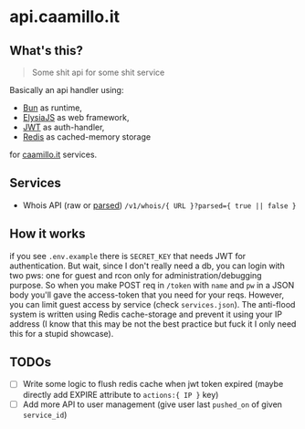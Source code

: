 # api.caamillo.it

## What's this?

> Some shit api for some shit service

Basically an api handler using:
- [Bun](https://bun.sh/) as runtime,
- [ElysiaJS](https://elysiajs.com/) as web framework,
- [JWT](https://jwt.io/) as auth-handler,
- [Redis](https://redis.io/) as cached-memory storage 

for [caamillo.it](https://caamillo.it) services.

## Services

- Whois API (raw or [parsed](https://github.com/caamillo/bun-whois-parser)) `/v1/whois/{ URL }?parsed={ true || false }`
  
## How it works
if you see `.env.example` there is `SECRET_KEY` that needs JWT for authentication. But wait, since I don't really need a db, you can login with two pws: one for guest and rcon only for administration/debugging purpose. So when you make POST req in `/token` with `name` and `pw` in a JSON body you'll gave the access-token that you need for your reqs. However, you can limit guest access by service (check `services.json`). The anti-flood system is written using Redis cache-storage and prevent it using your IP address (I know that this may be not the best practice but fuck it I only need this for a stupid showcase).


## TODOs

- [ ] Write some logic to flush redis cache when jwt token expired (maybe directly add EXPIRE attribute to `actions:{ IP }` key)
- [ ] Add more API to user management (give user last `pushed_on` of given `service_id`)

